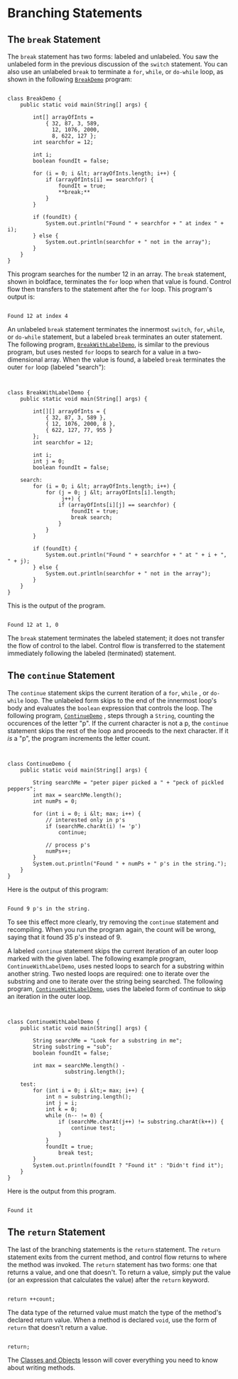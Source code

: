 
# Branching Statements

## The `break` Statement

The `break` statement has two forms: labeled and unlabeled. You saw the unlabeled form in the previous discussion of the `switch` statement. You can also use an unlabeled `break` to terminate a `for`, `while`, or `do-while` loop, as shown in the following 
[`BreakDemo`](examples/BreakDemo.java) program:

```

class BreakDemo {
    public static void main(String[] args) {

        int[] arrayOfInts = 
            { 32, 87, 3, 589,
              12, 1076, 2000,
              8, 622, 127 };
        int searchfor = 12;

        int i;
        boolean foundIt = false;

        for (i = 0; i &lt; arrayOfInts.length; i++) {
            if (arrayOfInts[i] == searchfor) {
                foundIt = true;
                **break;**
            }
        }

        if (foundIt) {
            System.out.println("Found " + searchfor + " at index " + i);
        } else {
            System.out.println(searchfor + " not in the array");
        }
    }
}

```

This program searches for the number 12 in an array. The `break` statement, shown in boldface, terminates the `for` loop when that value is found. Control flow then transfers to the statement after the `for` loop. This program's output is:

```

Found 12 at index 4

```

An unlabeled `break` statement terminates the innermost `switch`, `for`, `while`, or `do-while` statement, but a labeled `break` terminates an outer statement. The following program, 
[`BreakWithLabelDemo`](examples/BreakWithLabelDemo.java), is similar to the previous program, but uses nested `for` loops to search for a value in a two-dimensional array. When the value is found, a labeled `break` terminates the outer `for` loop (labeled "search"):

```


class BreakWithLabelDemo {
    public static void main(String[] args) {

        int[][] arrayOfInts = { 
            { 32, 87, 3, 589 },
            { 12, 1076, 2000, 8 },
            { 622, 127, 77, 955 }
        };
        int searchfor = 12;

        int i;
        int j = 0;
        boolean foundIt = false;

    search:
        for (i = 0; i &lt; arrayOfInts.length; i++) {
            for (j = 0; j &lt; arrayOfInts[i].length;
                 j++) {
                if (arrayOfInts[i][j] == searchfor) {
                    foundIt = true;
                    break search;
                }
            }
        }

        if (foundIt) {
            System.out.println("Found " + searchfor + " at " + i + ", " + j);
        } else {
            System.out.println(searchfor + " not in the array");
        }
    }
}

```

This is the output of the program.

```

Found 12 at 1, 0

```

The `break` statement terminates the labeled statement; it does not transfer the flow of control to the label. Control flow is transferred to the statement immediately following the labeled (terminated) statement.

## The `continue` Statement

The `continue` statement skips the current iteration of a `for`, `while` , or `do-while` loop. The unlabeled form skips to the end of the innermost loop's body and evaluates the `boolean` expression that controls the loop. The following program, 
[`ContinueDemo`](examples/ContinueDemo.java) , steps through a `String`, counting the occurences of the letter "p". If the current character is not a p, the `continue` statement skips the rest of the loop and proceeds to the next character. If it *is* a "p", the program increments the letter count.

```


class ContinueDemo {
    public static void main(String[] args) {

        String searchMe = "peter piper picked a " + "peck of pickled peppers";
        int max = searchMe.length();
        int numPs = 0;

        for (int i = 0; i &lt; max; i++) {
            // interested only in p's
            if (searchMe.charAt(i) != 'p')
                continue;

            // process p's
            numPs++;
        }
        System.out.println("Found " + numPs + " p's in the string.");
    }
}

```

Here is the output of this program:

```

Found 9 p's in the string.

```

To see this effect more clearly, try removing the `continue` statement and recompiling. When you run the program again, the count will be wrong, saying that it found 35 p's instead of 9.

A labeled `continue` statement skips the current iteration of an outer loop marked with the given label. The following example program, `ContinueWithLabelDemo`, uses nested loops to search for a substring within another string. Two nested loops are required: one to iterate over the substring and one to iterate over the string being searched. The following program, 
[`ContinueWithLabelDemo`](examples/ContinueWithLabelDemo.java), uses the labeled form of continue to skip an iteration in the outer loop.

```


class ContinueWithLabelDemo {
    public static void main(String[] args) {

        String searchMe = "Look for a substring in me";
        String substring = "sub";
        boolean foundIt = false;

        int max = searchMe.length() - 
                  substring.length();

    test:
        for (int i = 0; i &lt;= max; i++) {
            int n = substring.length();
            int j = i;
            int k = 0;
            while (n-- != 0) {
                if (searchMe.charAt(j++) != substring.charAt(k++)) {
                    continue test;
                }
            }
            foundIt = true;
                break test;
        }
        System.out.println(foundIt ? "Found it" : "Didn't find it");
    }
}

```

Here is the output from this program.

```

Found it

```

## The `return` Statement

The last of the branching statements is the `return` statement. The `return` statement exits from the current method, and control flow returns to where the method was invoked. The `return` statement has two forms: one that returns a value, and one that doesn't. To return a value, simply put the value (or an expression that calculates the value) after the `return` keyword.

```

return ++count;

```

The data type of the returned value must match the type of the method's declared return value. When a method is declared `void`, use the form of `return` that doesn't return a value.

```

return;

```

The 
[Classes and Objects](../javaOO/methods.html) lesson will cover everything you need to know about writing methods.
